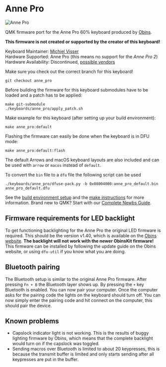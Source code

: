 # Anne Pro

![Anne Pro](https://i.imgur.com/wF7mz7u.jpg)

QMK firmware port for the Anne Pro 60% keyboard produced by [Obins](http://en.obins.net).

__This firmware is not created or supported by the creator of this keyboard!__

Keyboard Maintainer: [Michiel Visser](https://github.com/msvisser)  
Hardware Supported: Anne Pro (this means no support for the _Anne Pro 2_)  
Hardware Availability: Discontinued, [possible vendors](https://www.reddit.com/r/AnnePro/wiki/vendors)

Make sure you check out the correct branch for this keyboard!

    git checkout anne_pro

Before building the firmware for this keyboard submodules have to be loaded and a patch has to be applied:

    make git-submodule
    ./keyboards/anne_pro/apply_patch.sh

Make example for this keyboard (after setting up your build environment):

    make anne_pro:default

Flashing the firmware can easily be done when the keyboard is in DFU mode:

    make anne_pro:default:flash

The default Arrows and macOS keyboard layouts are also included and can be used with `arrow` or `macos` instead of `default`.

To convert the `bin` file to a `dfu` file the following script can be used

    ./keyboards/anne_pro/dfuse-pack.py -b 0x08004000:anne_pro_default.bin anne_pro_default.dfu

See the [build environment setup](https://docs.qmk.fm/#/getting_started_build_tools) and the [make instructions](https://docs.qmk.fm/#/getting_started_make_guide) for more information. Brand new to QMK? Start with our [Complete Newbs Guide](https://docs.qmk.fm/#/newbs).

## Firmware requirements for LED backlight
To get functioning backlighting for the Anne Pro the original LED firmware is required. This should be the version v1.40, which is available on the [Obins website](http://en.obins.net/firmware#1). __The backlight will not work with the newer ObinsKit firmware!__ This firmware can be installed by following the update guide on the Obins website, or using `dfu-util` if you know what you are doing.

## Bluetooth pairing
The Bluetooth setup is similar to the original Anne Pro firmware. After pressing `Fn + B` the Bluetooth layer shows up. By pressing the `+` key Bluetooth is enabled. You can now pair your computer. Once the computer asks for the pairing code the lights on the keyboard should turn off. You can now simply enter the pairing code and hit connect on the computer, this should pair the device.

## Known problems
- Capslock indicator light is not working. This is the results of buggy lighting firmware by Obins, which means that the complete backlight would turn on if the capslock was toggled.
- Sending macros over Bluetooth is limited to about 20 keypresses, this is because the transmit buffer is limited and only starts sending after all keypresses are put in the buffer.
